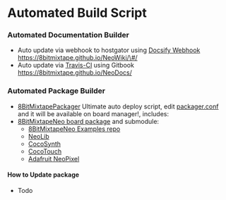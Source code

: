 # Automated Build Script

### Automated Documentation Builder

* Auto update via webhook to hostgator using [Docsify Webhook](https://github.com/8BitMixtape/DocsifyWebhook) https://8bitmixtape.github.io/NeoWiki/\#/
* Auto update via [Travis-CI](http://travis-ci.org/) using Gitbook https://8bitmixtape.github.io/NeoDocs/

### Automated Package Builder

* [8BitMixtapePackager](https://github.com/8BitMixtape/8BitMixtapePackager) Ultimate auto deploy script, edit [packager.conf](https://github.com/8BitMixtape/8BitMixtapePackager/blob/master/packager.conf) and it will be available on board manager!, includes:
 * [8BitMixtapeNeo board package](https://github.com/8BitMixtape/8BitMixtapePlatform) and submodule:
   * [8BitMixtapeNeo Examples repo](https://github.com/8BitMixtape/NeoCodeExamples)
   * [NeoLib](https://github.com/8BitMixtape/_8Bit-Mixtape-NEO-Lib/tree/548cadc193fa8b50dd3eb4ead7e13e9b58d7993c)
   * [CocoSynth](https://github.com/CocoMake7Addons/CocoSynth/tree/8d4aa25d3f890e9147e98a9c78c2be77c753e935)
   * [CocoTouch](https://github.com/CocoMake7Addons/CocoTouch/tree/5bd0cadddf15eca0d9c22233253806a87745c9f5)
   * [Adafruit NeoPixel](https://github.com/adafruit/Adafruit_NeoPixel/tree/95a45f6a42f11c74cb60492ac555021de72c004f)
   
#### How to Update package

* Todo
